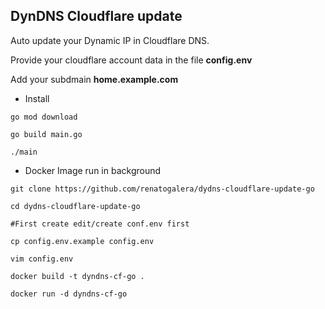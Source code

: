 ## DynDNS Cloudflare update

Auto update your Dynamic IP in Cloudflare DNS.

Provide your cloudflare account data in the file **config.env**

Add your subdmain **home.example.com**

- Install

```
go mod download

go build main.go

./main
```

- Docker Image run in background

```
git clone https://github.com/renatogalera/dydns-cloudflare-update-go 

cd dydns-cloudflare-update-go

#First create edit/create conf.env first

cp config.env.example config.env

vim config.env

docker build -t dyndns-cf-go .

docker run -d dyndns-cf-go
```
